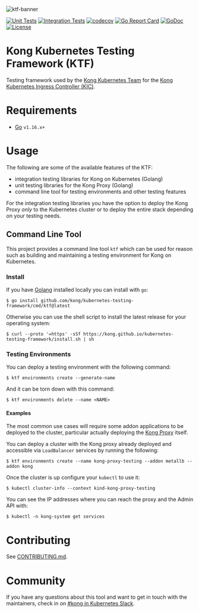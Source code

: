 ![ktf-banner](https://user-images.githubusercontent.com/5332524/120493758-39a54380-c389-11eb-8adb-ae4a30884851.png)

[![Unit Tests](https://github.com/Kong/kubernetes-testing-framework/actions/workflows/test_unit.yaml/badge.svg)](https://github.com/Kong/kubernetes-testing-framework/actions/workflows/test_unit.yaml)
[![Integration Tests](https://github.com/Kong/kubernetes-testing-framework/actions/workflows/test_integration.yaml/badge.svg)](https://github.com/Kong/kubernetes-testing-framework/actions/workflows/test_integration.yaml)
[![codecov](https://codecov.io/gh/Kong/kubernetes-testing-framework/branch/main/graph/badge.svg?token=ZJN2GM1CFS)](https://codecov.io/gh/Kong/kubernetes-testing-framework)
[![Go Report Card](https://goreportcard.com/badge/github.com/kong/kubernetes-testing-framework)](https://goreportcard.com/report/github.com/kong/kubernetes-testing-framework)
[![GoDoc](https://godoc.org/github.com/kong/kubernetes-testing-framework?status.svg)](https://godoc.org/github.com/kong/kubernetes-testing-framework)
[![License](https://img.shields.io/badge/License-Apache%202.0-blue.svg)](https://github.com/kong/kubernetes-testing-framework/blob/main/LICENSE)

# Kong Kubernetes Testing Framework (KTF)

Testing framework used by the [Kong Kubernetes Team][team] for the [Kong Kubernetes Ingress Controller (KIC)][kic].

[team]:https://github.com/orgs/Kong/teams/team-k8s
[kic]:https://github.com/kong/kubernetes-ingress-controller

# Requirements

* [Go][go] `v1.16.x+`

[go]:https://go.dev

# Usage

The following are some of the available features of the KTF:

- integration testing libraries for Kong on Kubernetes (Golang)
- unit testing libraries for the Kong Proxy (Golang)
- command line tool for testing environments and other testing features

For the integration testing libraries you have the option to deploy the Kong Proxy _only_ to the Kubernetes cluster or to deploy the entire stack depending on your testing needs.

## Command Line Tool

This project provides a command line tool `ktf` which can be used for reason such as building and maintaining a testing environment for Kong on Kubernetes.

### Install

If you have [Golang](https://go.dev) installed locally you can install with `go`:

```shell
$ go install github.com/kong/kubernetes-testing-framework/cmd/ktf@latest
```

Otherwise you can use the shell script to install the latest release for your operating system:

```shell
$ curl --proto '=https' -sSf https://kong.github.io/kubernetes-testing-framework/install.sh | sh
```

### Testing Environments

You can deploy a testing environment with the following command:

```shell
$ ktf environments create --generate-name
```

And it can be torn down with this command:

```shell
$ ktf environments delete --name <NAME>
```

#### Examples

The most common use cases will require some addon applications to be deployed to the cluster, particular actually deploying the [Kong Proxy](https://github.com/kong/kong) itself.

You can deploy a cluster with the Kong proxy already deployed and accessible via `LoadBalancer` services by running the following:

```shell
$ ktf environments create --name kong-proxy-testing --addon metallb --addon kong
```

Once the cluster is up configure your `kubectl` to use it:

```shell
$ kubectl cluster-info --context kind-kong-proxy-testing
```

You can see the IP addresses where you can reach the proxy and the Admin API with:

```shell
$ kubectl -n kong-system get services
```

# Contributing

See [CONTRIBUTING.md](/CONTRIBUTING.md).

# Community

If you have any questions about this tool and want to get in touch with the maintainers, check in on [#kong in Kubernetes Slack][slack].

[slack]:https://kubernetes.slack.com/messages/kong

